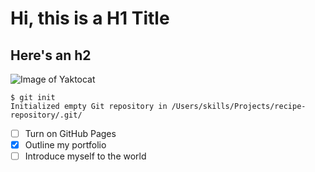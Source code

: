 # Hi, this is a H1 Title
## Here's an h2
![Image of Yaktocat](https://octodex.github.com/images/yaktocat.png)
```
$ git init
Initialized empty Git repository in /Users/skills/Projects/recipe-repository/.git/
```
- [ ] Turn on GitHub Pages
- [X] Outline my portfolio
- [ ] Introduce myself to the world

